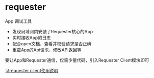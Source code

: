 # requester

App 调试工具

* 发现局域网内安装了Requester核心的App
* 实时接收App的日志
* 配合open文档，查看并校验请求是否正确
* 重载App的Api请求，修改API返回等

要让App和Requester通信，仅需少量代码，引入Requester Client模块即可

见[requester client使用说明](packages/requester_client/README.md)
